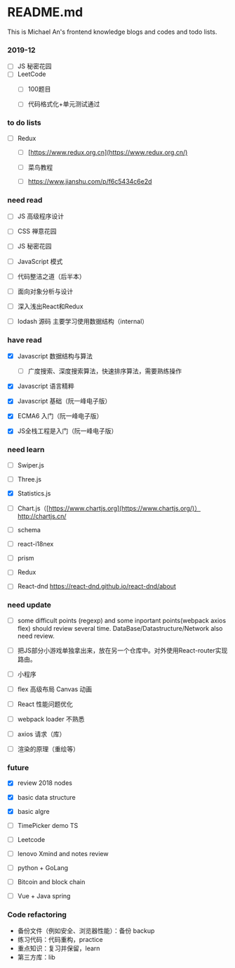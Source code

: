 # README.md

This is Michael An's frontend knowledge blogs and codes and todo lists.

### 2019-12

- [ ] JS 秘密花园
- [ ] LeetCode
  - [ ] 100题目
  - [ ] 代码格式化+单元测试通过



### to do lists

- [ ] Redux
  - [ ] [https://www.redux.org.cn](https://www.redux.org.cn/) 
  - [ ] 菜鸟教程
  - [ ] https://www.jianshu.com/p/f6c5434c6e2d



### need read

- [ ] JS 高级程序设计
- [ ] CSS 禅意花园
- [ ] JS 秘密花园
- [ ] JavaScript 模式
- [ ] 代码整洁之道（后半本）
- [ ] 面向对象分析与设计
- [ ] 深入浅出React和Redux
- [ ] lodash 源码 主要学习使用数据结构（internal）



### have read

- [x] Javascript 数据结构与算法
  - [ ] 广度搜索、深度搜索算法，快速排序算法，需要熟练操作
- [x] Javascript 语言精粹
- [x] Javascript 基础（阮一峰电子版）
- [x] ECMA6 入门（阮一峰电子版）
- [x] JS全栈工程是入门（阮一峰电子版）



### need learn


- [ ] Swiper.js 
- [ ] Three.js
- [x] Statistics.js
- [ ] Chart.js（[https://www.chartjs.org](https://www.chartjs.org/)）http://chartjs.cn/
- [ ]  schema
- [ ] react-i18nex
- [ ] prism
- [ ] Redux
- [ ] React-dnd https://react-dnd.github.io/react-dnd/about



### need update

- [ ] some difficult points (regexp) and some inportant points(webpack axios flex) should review several time. DataBase/Datastructure/Network also need review.
- [ ]  把JS部分小游戏单独拿出来，放在另一个仓库中。对外使用React-router实现路由。
- [ ] 小程序
- [ ] flex 高级布局 Canvas 动画 
- [ ] React 性能问题优化
- [ ] webpack loader 不熟悉
- [ ] axios 请求（库）
- [ ] 渲染的原理（重绘等）



### future

- [x] review 2018 nodes
- [x] basic data structure
- [x] basic algre
- [ ] TimePicker demo TS
- [ ] Leetcode
- [ ] lenovo Xmind and notes review
- [ ] python + GoLang
- [ ] Bitcoin and block chain
- [ ] Vue + Java spring



### Code refactoring

- 备份文件（例如安全、浏览器性能）：备份 backup
- 练习代码：代码重构，practice
- 重点知识：复习并保留，learn
- 第三方库：lib

